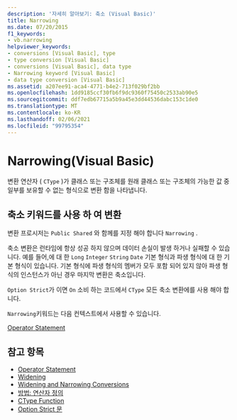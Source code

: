 ```yaml
---
description: '자세히 알아보기: 축소 (Visual Basic)'
title: Narrowing
ms.date: 07/20/2015
f1_keywords:
- vb.narrowing
helpviewer_keywords:
- conversions [Visual Basic], type
- type conversion [Visual Basic]
- conversions [Visual Basic], data type
- Narrowing keyword [Visual Basic]
- data type conversion [Visual Basic]
ms.assetid: a207ee91-aca4-4771-b4e2-713f029bf2bb
ms.openlocfilehash: 1dd9185ccf30fb6f9dc9360f75450c2533ab90e5
ms.sourcegitcommit: ddf7edb67715a5b9a45e3dd44536dabc153c1de0
ms.translationtype: MT
ms.contentlocale: ko-KR
ms.lasthandoff: 02/06/2021
ms.locfileid: "99795354"
---
```

# <a name="narrowing-visual-basic"></a>Narrowing(Visual Basic)

변환 연산자 ( `CType` )가 클래스 또는 구조체를 원래 클래스 또는 구조체의 가능한 값 중 일부를 보유할 수 없는 형식으로 변환 함을 나타냅니다.  
  
## <a name="converting-with-the-narrowing-keyword"></a>축소 키워드를 사용 하 여 변환  

 변환 프로시저는 `Public Shared` 와 함께를 지정 해야 합니다 `Narrowing` .  
  
 축소 변환은 런타임에 항상 성공 하지 않으며 데이터 손실이 발생 하거나 실패할 수 있습니다. 예를 들어,에 대 한 `Long` `Integer` `String` `Date` 기본 형식과 파생 형식에 대 한 기본 형식이 있습니다. 기본 형식에 파생 형식의 멤버가 모두 포함 되어 있지 않아 파생 형식의 인스턴스가 아닌 경우 마지막 변환은 축소입니다.  
  
 `Option Strict`가 이면 `On` 소비 하는 코드에서 `CType` 모든 축소 변환에를 사용 해야 합니다.  
  
 `Narrowing`키워드는 다음 컨텍스트에서 사용할 수 있습니다.  
  
 [Operator Statement](../statements/operator-statement.md)  
  
## <a name="see-also"></a>참고 항목

- [Operator Statement](../statements/operator-statement.md)
- [Widening](widening.md)
- [Widening and Narrowing Conversions](../../programming-guide/language-features/data-types/widening-and-narrowing-conversions.md)
- [방법: 연산자 정의](../../programming-guide/language-features/procedures/how-to-define-an-operator.md)
- [CType Function](../functions/ctype-function.md)
- [Option Strict 문](../statements/option-strict-statement.md)
